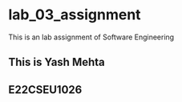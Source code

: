 # lab_03_assignment
This is an lab assignment of Software Engineering
## This is Yash Mehta
## E22CSEU1026
